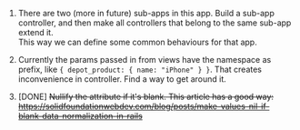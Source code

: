 1. There are two (more in future) sub-apps in this app. Build a sub-app controller, and then make all controllers that 
   belong to the same sub-app extend it.  
   This way we can define some common behaviours for that app.
  
2. Currently the params passed in from views have the namespace as prefix, like `{ depot_product: { name: "iPhone" } }`. 
   That creates inconvenience in controller. Find a way to get around it.
  
3. \[DONE\] ~~Nullify the attribute if it's blank. This article has a good way: https://solidfoundationwebdev.com/blog/posts/make-values-nil-if-blank-data-normalization-in-rails~~
